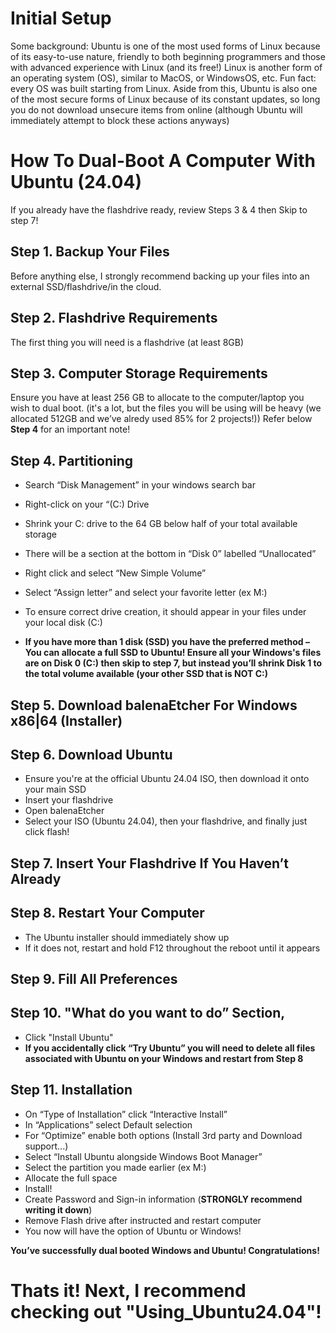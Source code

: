 # Initial Setup 

Some background: Ubuntu is one of the most used forms of Linux because of its easy-to-use nature, 
friendly to both beginning programmers and those with advanced experience with Linux 
(and its free!) Linux is another form of an operating system (OS), similar to MacOS, 
or WindowsOS, etc. Fun fact: every OS was built starting from Linux. Aside from this, 
Ubuntu is also one of the most secure forms of Linux because of its constant updates, 
so long you do not download unsecure items from online (although Ubuntu will immediately 
attempt to block these actions anyways)  
  


# How To Dual-Boot A Computer With Ubuntu (24.04) 

If you already have the flashdrive ready, review Steps 3 & 4 then Skip to step 7! 


## Step 1. Backup Your Files
Before anything else, I strongly recommend backing up your files into an external SSD/flashdrive/in the cloud. 


## Step 2. Flashdrive Requirements
The first thing you will need is a flashdrive (at least 8GB) 


## Step 3. Computer Storage Requirements
Ensure you have at least 256 GB to allocate to the computer/laptop you wish to dual boot. 
(it's a lot, but the files you will be using will be heavy 
(we allocated 512GB and we’ve alredy used 85% for 2 projects!)) 
Refer below **Step 4** for an important note! 


## Step 4. Partitioning 

- Search “Disk Management” in your windows search bar
- Right-click on your “(C:) Drive
- Shrink your C: drive to the 64 GB below half of your total available storage
- There will be a section at the bottom in “Disk 0” labelled “Unallocated”
- Right click and select “New Simple Volume”
- Select “Assign letter” and select your favorite letter (ex M:)
- To ensure correct drive creation, it should appear in your files under your local disk (C:)

- **If you have more than 1 disk (SSD) you have the preferred method – You can allocate a full SSD to Ubuntu! Ensure all your Windows's files are on Disk 0 (C:) then skip to step 7, but instead you’ll shrink Disk 1 to the total volume available (your other SSD that is NOT C:)**


## Step 5. Download balenaEtcher For Windows x86|64 (Installer) 


## Step 6. Download Ubuntu
- Ensure you're at the official Ubuntu 24.04 ISO, then download it onto your main SSD 
- Insert your flashdrive
- Open balenaEtcher
- Select your ISO (Ubuntu 24.04), then your flashdrive, and finally just click flash! 


## Step 7. Insert Your Flashdrive If You Haven’t Already 


## Step 8. Restart Your Computer
- The Ubuntu installer should immediately show up
- If it does not, restart and hold F12 throughout the reboot until it appears


## Step 9. Fill All Preferences


## Step 10. "What do you want to do” Section, 
- Click "Install Ubuntu"
- **If you accidentally click “Try Ubuntu” you will need to delete all files associated with Ubuntu on your Windows and restart from Step 8**


## Step 11. Installation  
- On “Type of Installation” click “Interactive Install”
- In “Applications” select Default selection
- For “Optimize” enable both options (Install 3rd party and Download support...)
- Select “Install Ubuntu alongside Windows Boot Manager”
- Select the partition you made earlier (ex M:)
- Allocate the full space
- Install!
- Create Password and Sign-in information (**STRONGLY recommend writing it down**)
- Remove Flash drive after instructed and restart computer
- You now will have the option of Ubuntu or Windows! 

**You’ve successfully dual booted Windows and Ubuntu! Congratulations!**

  

# Thats it! Next, I recommend checking out "Using_Ubuntu24.04"!

